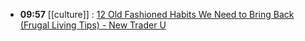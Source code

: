 - **09:57** [[culture]] :  [12 Old Fashioned Habits We Need to Bring Back (Frugal Living Tips) - New Trader U](https://www.newtraderu.com/2024/12/24/12-old-fashioned-habits-we-need-to-bring-back-frugal-living-tips/)